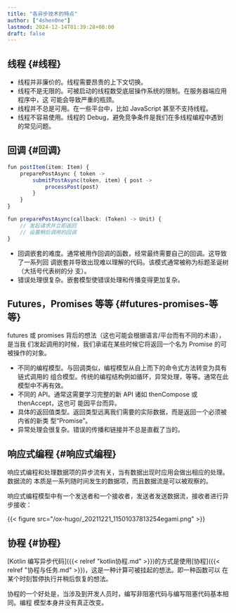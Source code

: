 ```yaml
---
title: "各异步技术的特点"
author: ["4shen0ne"]
lastmod: 2024-12-14T01:39:28+08:00
draft: false
---
```


## 线程 {#线程}

-   线程并非廉价的。线程需要昂贵的上下文切换。
-   线程不是无限的。可被启动的线程数受底层操作系统的限制。在服务器端应用程序中，这
    可能会导致严重的瓶颈。
-   线程并不总是可用。在一些平台中，比如 JavaScript 甚至不支持线程。
-   线程不容易使用。线程的 Debug，避免竞争条件是我们在多线程编程中遇到的常见问题。


## 回调 {#回调}

```js
fun postItem(item: Item) {
    preparePostAsync { token ->
        submitPostAsync(token, item) { post ->
            processPost(post)
        }
    }
}

fun preparePostAsync(callback: (Token) -> Unit) {
    // 发起请求并立即返回
    // 设置稍后调用的回调
}
```

-   回调嵌套的难度。通常被用作回调的函数，经常最终需要自己的回调。这导致了一系列回
    调嵌套并导致出现难以理解的代码。该模式通常被称为标题圣诞树（大括号代表树的分
    支）。
-   错误处理很复杂。嵌套模型使错误处理和传播变得更加复杂。


## Futures，Promises 等等 {#futures-promises-等等}

futures 或 promises 背后的想法（这也可能会根据语言/平台而有不同的术语），是当我
们发起调用的时候，我们承诺在某些时候它将返回一个名为 Promise 的可被操作的对象。

-   不同的编程模型。与回调类似，编程模型从自上而下的命令式方法转变为具有链式调用的
    组合模型。传统的编程结构例如循环，异常处理，等等。通常在此模型中不再有效。
-   不同的 API。通常这需要学习完整的新 API 诸如 thenCompose 或 thenAccept，这也可
    能因平台而异。
-   具体的返回值类型。返回类型远离我们需要的实际数据，而是返回一个必须被内省的新类
    型“Promise”。
-   异常处理会很复杂。错误的传播和链接并不总是直截了当的。


## 响应式编程 {#响应式编程}

响应式编程和处理数据项的异步流有关，当有数据出现时应用会做出相应的处理。数据流的
本质是一系列随时间发生的数据项，而且数据流是可以被观察的。

响应式编程模型中有一个发送者和一个接收者，发送者发送数据流，接收者进行异步接收：

{{< figure src="/ox-hugo/_20211221_11501037813254egami.png" >}}


## 协程 {#协程}

[Kotlin 编写异步代码]({{< relref "kotlin协程.md" >}})的方式是使用[协程]({{< relref "协程与任务.md" >}})，这是一种计算可被挂起的想法。即一种函数可以
在某个时刻暂停执行并稍后恢复的想法。

协程的一个好处是，当涉及到开发人员时，编写非阻塞代码与编写阻塞代码基本相同。编程
模型本身并没有真正改变。
